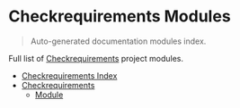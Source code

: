 # Checkrequirements Modules

> Auto-generated documentation modules index.

Full list of [Checkrequirements](README.md#checkrequirements-index) project modules.

- [Checkrequirements Index](README.md#checkrequirements-index)
- [Checkrequirements](checkrequirements/index.md#checkrequirements)
    - [Module](checkrequirements/module.md#module)
